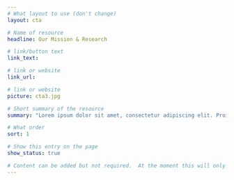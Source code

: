 ```yaml
---
# What layout to use (don't change)
layout: cta

# Name of resource
headline: Our Mission & Research

# link/button text
link_text:

# link or website
link_url:

# link or website
picture: cta3.jpg

# Short summary of the resource
summary: "Lorem ipsum dolor sit amet, consectetur adipiscing elit. Proin euismod, mauris ut mattis consectetur, eros urna fringilla tellus, at egestas purus ligula eget purus."

# What order
sort: 1

# Show this entry on the page
show_status: true

# Content can be added but not required.  At the moment this will only show on the home page area.
---
```

